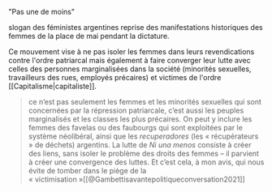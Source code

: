 "Pas une de moins"

slogan des féministes argentines reprise des manifestations historiques des femmes de la place de mai pendant la dictature. 

Ce mouvement vise à ne pas isoler les femmes dans leurs revendications contre l'ordre patriarcal mais également à faire converger leur lutte avec celles des personnes marginalisées dans la société (minorités sexuelles, travailleurs des rues, employés précaires) et victimes de l'ordre [[Capitalisme|capitaliste]]. 

>ce n’est pas seulement les femmes et les minorités sexuelles qui sont concernées par la répression patriarcale, c’est aussi les peuples marginalisés et les classes les plus précaires. On peut y inclure les femmes des favelas ou des faubourgs qui sont exploitées par le système néolibéral, ainsi que les _recuperadores_ (les « récupérateurs » de déchets) argentins. La lutte de _Ni una menos_ consiste à créer des liens, sans isoler le problème des droits des femmes – il parvient à créer une convergence des luttes. Et c’est cela, à mon avis, qui nous évite de tomber dans le piège de la « victimisation »[[@Gambettisavantepolitiqueconversation2021]]